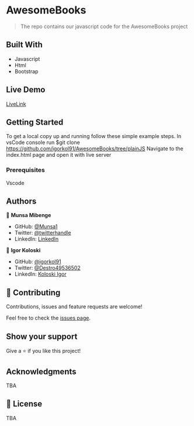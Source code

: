 # AwesomeBooks

> The repo contains our javascript code for the AwesomeBooks project

## Built With

- Javascript
- Html
- Bootstrap

## Live Demo

[LiveLink](https://igorkol91.github.io/AwesomeBooks/)


## Getting Started

To get a local copy up and running follow these simple example steps.
In vsCode console run $git clone https://github.com/igorkol91/AwesomeBooks/tree/plainJS
Navigate to the index.html page and open it with live server

### Prerequisites

Vscode


## Authors

👤 **Munsa Mibenge**
- GitHub: [@Munsa1](https://github.com/munsa1)
- Twitter: [@twitterhandle](https://twitter.com/twitterhandle)
- LinkedIn: [LinkedIn](https://linkedin.com/in/linkedinhandle)

👤 **Igor Koloski**

- GitHub: [@igorkol91](https://github.com/igorkol91)
- Twitter: [@Destro49536502](https://twitter.com/Destro49536502)
- LinkedIn: [Koloski Igor](https://www.linkedin.com/in/igor-koloski-a754aa208/)

## 🤝 Contributing

Contributions, issues and feature requests are welcome!

Feel free to check the [issues page](https://github.com/igorkol91/AwesomeBooks/issues/).

## Show your support

Give a ⭐️ if you like this project!

## Acknowledgments

TBA

## 📝 License

TBA
